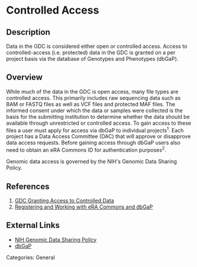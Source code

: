 # Controlled Access #
## Description ##
Data in the GDC is considered either open or controlled access.  Access to controlled-access (i.e. protected) data in the GDC is granted on a per project basis via the database of Genotypes and Phenotypes (dbGaP).

## Overview ##

While much of the data in the GDC is open access, many file types are controlled access. This primarily includes raw sequencing data such as BAM or FASTQ files as well as VCF files and protected MAF files. The informed consent under which the data or samples were collected is the basis for the submitting institution to determine whether the data should be available through unrestricted or controlled access. To gain access to these files a user must apply for access via dbGaP to individual projects<sup>1</sup>. Each project has a Data Access Committee (DAC) that will approve or disapprove data access requests.  Before gaining access through dbGaP users also need to obtain an eRA Commons ID for authentication purposes<sup>2</sup>.  

Genomic data access is governed by the NIH's Genomic Data Sharing Policy.  

## References ##
1. [GDC Granting Access to Controlled Data](https://gdc.cancer.gov/access-data/obtaining-access-controlled-data)
2. [Registering and Working with eRA Commons and dbGaP](https://gdc.cancer.gov/access-data/obtaining-access-controlled-data/registering-and-working-era-commons-and-dbgap)

## External Links ##
* [NIH Genomic Data Sharing Policy](https://gds.nih.gov/03policy2.html)
* [dbGaP](https://www.ncbi.nlm.nih.gov/gap)

Categories: General
